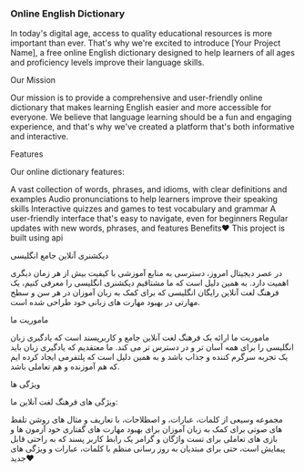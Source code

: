 ### Online English Dictionary

In today's digital age, access to quality educational resources is more important than ever. That's why we're excited to introduce [Your Project Name], a free online English dictionary designed to help learners of all ages and proficiency levels improve their language skills.

Our Mission

Our mission is to provide a comprehensive and user-friendly online dictionary that makes learning English easier and more accessible for everyone. We believe that language learning should be a fun and engaging experience, and that's why we've created a platform that's both informative and interactive.

Features

Our online dictionary features:

A vast collection of words, phrases, and idioms, with clear definitions and examples
Audio pronunciations to help learners improve their speaking skills
Interactive quizzes and games to test vocabulary and grammar
A user-friendly interface that's easy to navigate, even for beginners
Regular updates with new words, phrases, and features
Benefits❤️
This project is built using api 



دیکشنری آنلاین جامع انگلیسی

در عصر دیجیتال امروز، دسترسی به منابع آموزشی با کیفیت بیش از هر زمان دیگری اهمیت دارد. به همین دلیل است که ما مشتاقیم دیکشنری انگلیسی را معرفی کنیم، یک فرهنگ لغت آنلاین رایگان انگلیسی که برای کمک به زبان آموزان در هر سن و سطح مهارتی در بهبود مهارت های زبانی خود طراحی شده است.

ماموریت ما

ماموریت ما ارائه یک فرهنگ لغت آنلاین جامع و کاربرپسند است که یادگیری زبان انگلیسی را برای همه آسان تر و در دسترس تر می کند. ما معتقدیم که یادگیری زبان باید یک تجربه سرگرم کننده و جذاب باشد و به همین دلیل است که پلتفرمی ایجاد کرده ایم که هم آموزنده و هم تعاملی باشد.

ویژگی ها

ویژگی های فرهنگ لغت آنلاین ما:

مجموعه وسیعی از کلمات، عبارات، و اصطلاحات، با تعاریف و مثال های روشن
تلفظ های صوتی برای کمک به زبان آموزان برای بهبود مهارت های گفتاری خود
آزمون ها و بازی های تعاملی برای تست واژگان و گرامر
یک رابط کاربر پسند که به راحتی قابل پیمایش است، حتی برای مبتدیان
به روز رسانی منظم با کلمات، عبارات و ویژگی های جدید❤️
